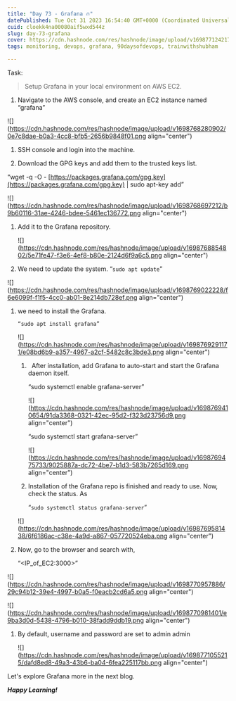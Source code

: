 ```yaml
---
title: "Day 73 - Grafana 🔥"
datePublished: Tue Oct 31 2023 16:54:40 GMT+0000 (Coordinated Universal Time)
cuid: cloekk4na00080aif5wxd544z
slug: day-73-grafana
cover: https://cdn.hashnode.com/res/hashnode/image/upload/v1698771242178/2cc6141c-61f3-4ac1-bd75-21ecd66f4a0c.png
tags: monitoring, devops, grafana, 90daysofdevops, trainwithshubham

---
```


Task:

> Setup Grafana in your local environment on AWS EC2.

1. Navigate to the AWS console, and create an EC2 instance named “grafana”
    

![](https://cdn.hashnode.com/res/hashnode/image/upload/v1698768280902/0e7c8dae-b0a3-4cc8-bfb5-2656b9848f01.png align="center")

1. SSH console and login into the machine.
    
2. Download the GPG keys and add them to the trusted keys list.
    

“wget -q -O - [https://packages.grafana.com/gpg.key](https://packages.grafana.com/gpg.key) | sudo apt-key add”

![](https://cdn.hashnode.com/res/hashnode/image/upload/v1698768697212/b9b60116-31ae-4246-bdee-5461ec136772.png align="center")

1. Add it to the Grafana repository.
    
    ![](https://cdn.hashnode.com/res/hashnode/image/upload/v1698768854802/5e71fe47-f3e6-4ef8-b80e-2124d6f9a6c5.png align="center")
    
2. We need to update the system. “`sudo apt update`”
    

![](https://cdn.hashnode.com/res/hashnode/image/upload/v1698769022228/f6e6099f-f1f5-4cc0-ab01-8e214db728ef.png align="center")

1. we need to install the Grafana.
    
    `“sudo apt install grafana”`
    
    ![](https://cdn.hashnode.com/res/hashnode/image/upload/v1698769291171/e08bd6b9-a357-4967-a2cf-5482c8c3bde3.png align="center")
    
    1.   After installation, add Grafana to auto-start and start the Grafana daemon itself.
        
        “sudo systemctl enable grafana-server”
        
        ![](https://cdn.hashnode.com/res/hashnode/image/upload/v1698769410654/91da3368-0321-42ec-95d2-f323d23756d9.png align="center")
        
        “sudo systemctl start grafana-server”
        
        ![](https://cdn.hashnode.com/res/hashnode/image/upload/v1698769475733/9025887a-dc72-4be7-b1d3-583b7265d169.png align="center")
        
    2. Installation of the Grafana repo is finished and ready to use. Now, check the status. As
        
        “`sudo systemctl status grafana-server`”
        
    
    ![](https://cdn.hashnode.com/res/hashnode/image/upload/v1698769581438/6f6186ac-c38e-4a9d-a867-057720524eba.png align="center")
    

1. Now, go to the browser and search with,
    
    “&lt;IP\_of\_EC2:3000&gt;”
    

![](https://cdn.hashnode.com/res/hashnode/image/upload/v1698770957886/29c94b12-39e4-4997-b0a5-f0eacb2cd6a5.png align="center")

![](https://cdn.hashnode.com/res/hashnode/image/upload/v1698770981401/e9ba3d0d-5438-4796-b010-38fadd9ddb19.png align="center")

1. By default, username and password are set to admin admin
    
    ![](https://cdn.hashnode.com/res/hashnode/image/upload/v1698771055215/dafd8ed8-49a3-43b6-ba04-6fea225117bb.png align="center")
    

Let's explore Grafana more in the next blog.

***Happy Learning!***